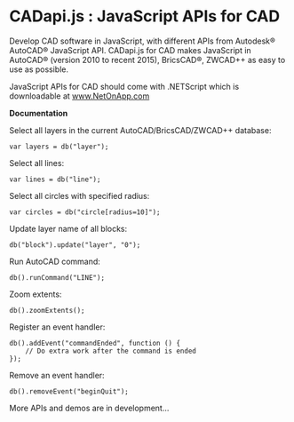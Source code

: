 CADapi.js : JavaScript APIs for CAD
==========

Develop CAD software in JavaScript, with different APIs from Autodesk® AutoCAD® JavaScript API. CADapi.js for CAD makes JavaScript in AutoCAD® (version 2010 to recent 2015), BricsCAD®, ZWCAD++ as easy to use as possible.

JavaScript APIs for CAD should come with .NETScript which is downloadable at www.NetOnApp.com


**Documentation**

Select all layers in the current AutoCAD/BricsCAD/ZWCAD++ database:

    var layers = db("layer");

Select all lines:

    var lines = db("line");

Select all circles with specified radius:

    var circles = db("circle[radius=10]");

Update layer name of all blocks:

    db("block").update("layer", "0");

Run AutoCAD command:

    db().runCommand("LINE");
    
Zoom extents:

    db().zoomExtents();

Register an event handler:

    db().addEvent("commandEnded", function () {
    	// Do extra work after the command is ended
    });
    
Remove an event handler:

    db().removeEvent("beginQuit");

More APIs and demos are in development...
